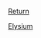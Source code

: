 [Return](World%20&%20Information/Pantheon%20Overview.md)

[Elysium](World%20&%20Information/Planes%20of%20Existence/Elysium.md)